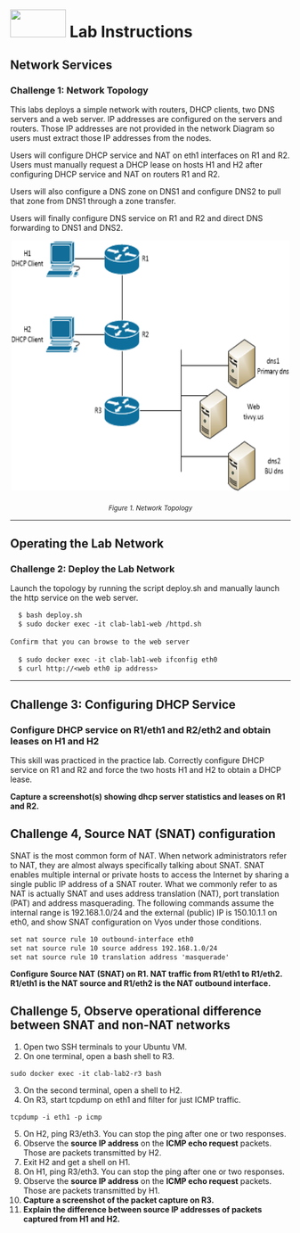 # <img src="https://www.tamusa.edu/brandguide/jpeglogos/tamusa_final_logo_bw1.jpg" width="100" height="50"> Lab Instructions
## Network Services
### Challenge 1: Network Topology

This labs deploys a simple network with routers, DHCP clients, two DNS servers and a web server. IP addresses are configured on the servers and routers. Those IP addresses are not provided in the network Diagram so users must extract those IP addresses from the nodes. 

Users will configure DHCP service and NAT on eth1 interfaces on R1 and R2. Users must manually request a DHCP lease on hosts H1 and H2 after configuring DHCP service and NAT on routers R1 and R2. 

Users will also configure a DNS zone on DNS1 and configure DNS2 to pull that zone from DNS1 through a zone transfer.

Users will finally configure DNS service on R1 and R2 and direct DNS forwarding to DNS1 and DNS2.

<p align="center">
<img src="../images/netServices-pract.png" width="500" height="450">
</p>
<p align="center">
<sub><i>Figure 1. Network Topology</i></sub>
</p>

<p></p>
<p></p>

--- 
## Operating the Lab Network
### Challenge 2: Deploy the Lab Network
Launch the topology by running the script deploy.sh and manually launch the http service on the web server.
```
  $ bash deploy.sh
  $ sudo docker exec -it clab-lab1-web /httpd.sh

Confirm that you can browse to the web server
  
  $ sudo docker exec -it clab-lab1-web ifconfig eth0
  $ curl http://<web eth0 ip address>
```
--- 
## Challenge 3: Configuring DHCP Service
### Configure DHCP service on R1/eth1 and R2/eth2 and obtain leases on H1 and H2

This skill was practiced in the practice lab. Correctly configure DHCP service on R1 and R2 and force the two hosts H1 and H2 to obtain a DHCP lease. 

**Capture a screenshot(s) showing dhcp server statistics and leases on R1 and R2.**

## Challenge 4, Source NAT (SNAT) configuration
SNAT is the most common form of NAT. When network administrators refer to NAT, they are almost always specifically talking about SNAT. SNAT enables multiple internal or private hosts to access the Internet by sharing a single public IP address of a SNAT router. What we commonly refer to as NAT is actually SNAT and uses address translation (NAT), port translation (PAT) and address masquerading. The following commands assume the internal range is 192.168.1.0/24 and the external (public) IP is 150.10.1.1 on eth0, and show SNAT configuration on Vyos under those conditions.

```
set nat source rule 10 outbound-interface eth0
set nat source rule 10 source address 192.168.1.0/24
set nat source rule 10 translation address 'masquerade'
```
**Configure Source NAT (SNAT) on R1. NAT traffic from R1/eth1 to R1/eth2. R1/eth1 is the NAT source and R1/eth2 is the NAT outbound interface.**

## Challenge 5, Observe operational difference between SNAT and non-NAT networks
1. Open two SSH terminals to your Ubuntu VM.
2. On one terminal, open a bash shell to R3.
```
sudo docker exec -it clab-lab2-r3 bash
```
3. On the second terminal, open a shell to H2.
4. On R3, start tcpdump on eth1 and filter for just ICMP traffic.
```
tcpdump -i eth1 -p icmp
```
5. On H2, ping R3/eth3. You can stop the ping after one or two responses.
6. Observe the **source IP address** on the **ICMP echo request** packets. Those are packets transmitted by H2.
7. Exit H2 and get a shell on H1.
8. On H1, ping R3/eth3. You can stop the ping after one or two responses.
9. Observe the **source IP address** on the **ICMP echo request** packets. Those are packets transmitted by H1.
10. **Capture a screenshot of the packet capture on R3.**
11. **Explain the difference between source IP addresses of packets captured from H1 and H2.**
